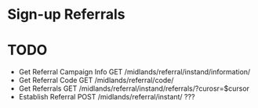# Sign-up Referrals

# TODO

- Get Referral Campaign Info	GET /midlands/referral/instand/information/
- Get Referral Code				GET /midlands/referral/code/
- Get Referrals					GET /midlands/referral/instand/referrals/?curosr=$cursor
- Establish Referral			POST /midlands/referral/instant/	???
